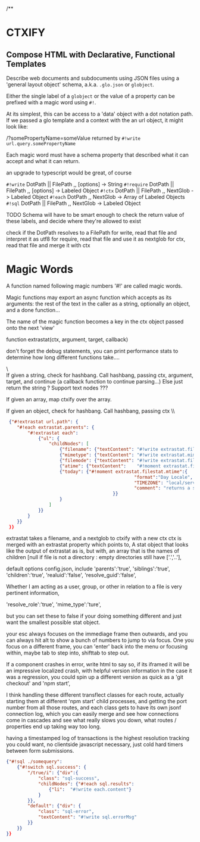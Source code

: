 /**
# CTXIFY
## Compose HTML with Declarative, Functional Templates

Describe web documents and subdocuments using JSON files using a 'general layout object' schema, a.k.a. `.glo.json` or `globject`.

Either the single label of a `globject` or the value of a property can be prefixed with a magic word using `#!`. 

At its simplest, this can be access to a 'data' object with a dot notation path. If we passed a glo template and a context with the an url object, it might look like:

/?somePropertyName=someValue
returned by `#!write url.query.somePropertyName`

Each magic word must have a schema property that described what it can accept and what it can return.

an upgrade to typescript would be great, of course

`#!write`   DotPath || FilePath ,, [options] -> String
`#!require` DotPath || FilePath ,, [options] -> Labeled Object
`#!ctx`     DotPath || FilePath ,, NextGlob  -> Labeled Object
`#!each`    DotPath             ,, NextGlob  -> Array of Labeled Objects
`#!sql`     DotPath || FilePath ,, NextGlob  -> Labeled Object

TODO Schema will have to be smart enough to check the return value of these labels, and decide where they're allowed to exist

check if the DotPath resolves to a FilePath
for write, read that file and interpret it as utf8
for require, read that file and use it as nextglob
for ctx, read that file and merge it with ctx


# Magic Words

A function named following magic numbers '#!' are called magic words. 

Magic functions may export an async function which accepts as its arguments: the rest of the text in the caller as a string, optionally an object, and a done function... 

The name of the magic function becomes a key in the ctx object passed onto the next 'view'

function extrastat(ctx, argument, target, callback)

don't forget the debug statements, you can print performance stats to determine how long different functions take....

\\\
If given a string, check for hashbang.
	Call hashbang, passing ctx, argument, target, and continue (a callback function to continue parsing...)
	Else just return the string ? Support text nodes ???

If given an array, map ctxify over the array.

If given an object, check for hashbang.
	Call hashbang, passing ctx
\\\



```json
 {"#!extrastat url.path": {
	"#!each extrastat.parents": {
		"#!extrastat each":
			{"ul": {
				"childNodes": [
					{"filename": {"textContent": "#!write extrastat.filename"}},
					{"mimetype": {"textContent": "#!write extrastat.mimetype"}},
					{"filemode": {"textContent": "#!write extrastat.filemode"}},
					{"atime": {"textContent":    "#!moment extrastat.filestat.atime"}}
					{"today": {"#!moment extrastat.filestat.mtime":{
												"format":"Day Locale",
												"TIMEZONE": "local/server",
												"comment": "returns a string from the moment magicWord, can only be used as an attributeValue..."
										}}
					}
				]
			}}
		}
	}}
 }}
```

extrastat
takes a filename, and a nextglob to ctxify with a new ctx
ctx is merged with an extrastat property which points to,
A stat object that looks like the output of extrastat as is, but with, an array that is the names of children [null if file is not a directory : empty directories still have ['.','..'], 

default options config.json, include
'parents':'true',
'siblings':'true',
'children':'true',
'realuid':'false',
'resolve_guid':'false',



Whether I am acting as a user, group, or other in relation to a file is very pertinent information,

'resolve_role':'true',
'mime_type':'ture',

but you can set these to false if your doing something different and just want the smallest possible stat object.

your esc always focuses on the immediage frame then outwards, and you can always hit alt to show a bunch of numbers to jump to via focus. One you focus on a different frame, you can 'enter' back into the menu or focusing within, maybe tab to step into, shifttab to step out. 

If a component crashes in error, write html to say so, if its iframed it will be an impressive localized crash, with helpful version information in the case it was a regression, you could spin up a different version as quick as a 'git checkout' and 'npm start', 

I think handling these different transflect classes for each route, actually starting them at different 'npm start' child processes, and getting the port number from all those routes, and each class gets to have its own jsonf connection log, which you can easily merge and see how connections come in cascades and see what really slows you down, what routes / properties end up taking way too long.

having a timestamped log of transactions is the highest resolution tracking you could want, no clientside javascript necessary, just cold hard timers between form submissions.



```json
{"#!sql ./somequery":
	{"#!switch sql.success": {
		"/true/i": {"div":{ 
			"class": "sql-success",
			"childNodes": {"#!each sql.results":
				{"li":  "#!write each.content"}
			}
		}},
		"default": {"div": {
			"class": "sql-error",
			"textContent": "#!write sql.errorMsg"
		}}
	}}
}}
```